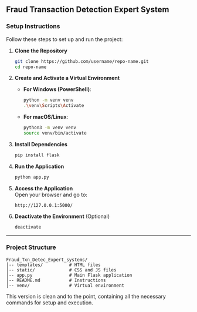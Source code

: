 

## **Fraud Transaction Detection Expert System**


### **Setup Instructions**

Follow these steps to set up and run the project:

1. **Clone the Repository**  
   ```bash
   git clone https://github.com/username/repo-name.git
   cd repo-name
   ```

2. **Create and Activate a Virtual Environment**  
   - **For Windows (PowerShell)**:
     ```bash
     python -m venv venv
     .\venv\Scripts\Activate
     ```
   - **For macOS/Linux**:
     ```bash
     python3 -m venv venv
     source venv/bin/activate
     ```

3. **Install Dependencies**  
   ```bash
   pip install flask
   ```

4. **Run the Application**  
   ```bash
   python app.py
   ```

5. **Access the Application**  
   Open your browser and go to:  
   ```
   http://127.0.0.1:5000/
   ```

6. **Deactivate the Environment** (Optional)  
   ```bash
   deactivate
   ```

---

### **Project Structure**
```
Fraud_Txn_Detec_Expert_systems/
│-- templates/          # HTML files
│-- static/             # CSS and JS files
│-- app.py              # Main Flask application
│-- README.md           # Instructions
│-- venv/               # Virtual environment
```



This version is clean and to the point, containing all the necessary commands for setup and execution.
